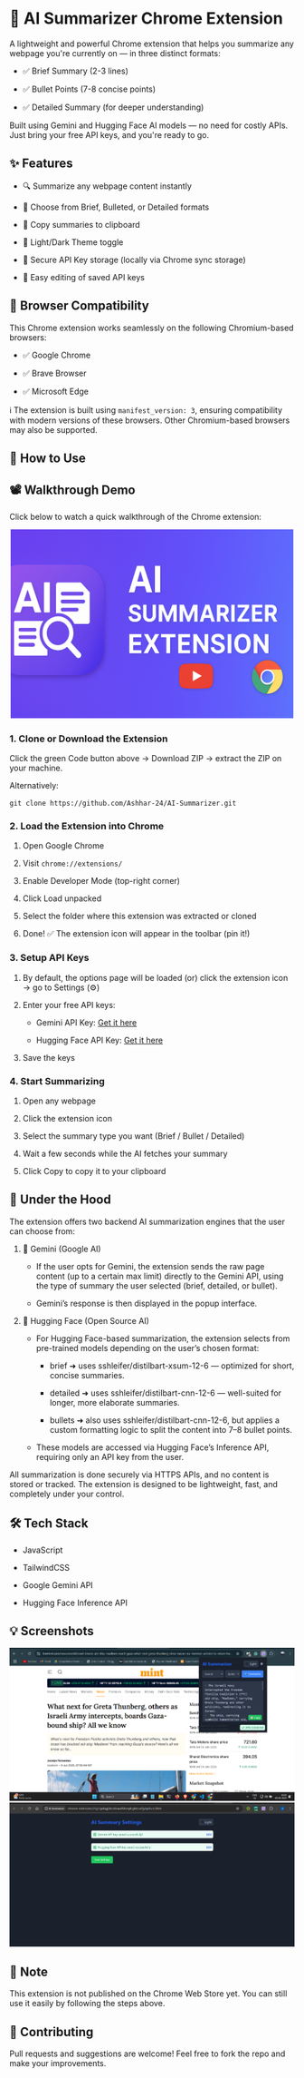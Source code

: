 # 🧠 AI Summarizer Chrome Extension

A lightweight and powerful Chrome extension that helps you summarize any webpage you're currently on — in three distinct formats:

- ✅ Brief Summary (2-3 lines)

- ✅ Bullet Points (7-8 concise points)

- ✅ Detailed Summary (for deeper understanding)

Built using Gemini and Hugging Face AI models — no need for costly APIs. Just bring your free API keys, and you're ready to go.

## ✨ Features

- 🔍 Summarize any webpage content instantly

- 🎯 Choose from Brief, Bulleted, or Detailed formats

- 💾 Copy summaries to clipboard

- 🌙 Light/Dark Theme toggle

- 🔐 Secure API Key storage (locally via Chrome sync storage)

- 🔄 Easy editing of saved API keys

## 🧭 Browser Compatibility
This Chrome extension works seamlessly on the following Chromium-based browsers:

- ✅ Google Chrome

- ✅ Brave Browser

- ✅ Microsoft Edge

ℹ️ The extension is built using `manifest_version: 3`, ensuring compatibility with modern versions of these browsers. Other Chromium-based browsers may also be supported.

## 🚀 How to Use

## 📽️ Walkthrough Demo

Click below to watch a quick walkthrough of the Chrome extension:

<!-- [![Watch the video](./assets/images/thumbnail.png)](https://youtu.be/dJZvF67DHY0) -->
<p align="center">
  <a href="https://youtu.be/dJZvF67DHY0">
    <img src="./assets/images/thumbnail.png" alt="Watch the video" width="500"/>
  </a>
</p>



### 1. Clone or Download the Extension

Click the green Code button above → Download ZIP → extract the ZIP on your machine.

Alternatively:

    git clone https://github.com/Ashhar-24/AI-Summarizer.git

### 2. Load the Extension into Chrome

1. Open Google Chrome

2. Visit `chrome://extensions/`

3. Enable Developer Mode (top-right corner)

4. Click Load unpacked

5. Select the folder where this extension was extracted or cloned

6. Done! ✅ The extension icon will appear in the toolbar (pin it!)

### 3. Setup API Keys

1. By default, the options page will be loaded (or) click the extension icon → go to Settings (⚙️)

2. Enter your free API keys:

    - Gemini API Key:  [Get it here](https://aistudio.google.com/app/apikey)

    - Hugging Face API Key: [Get it here](https://huggingface.co/settings/token)

3. Save the keys

### 4. Start Summarizing

1. Open any webpage

2. Click the extension icon

3. Select the summary type you want (Brief / Bullet / Detailed)

4. Wait a few seconds while the AI fetches your summary

5. Click Copy to copy it to your clipboard

## 🧠 Under the Hood

The extension offers two backend AI summarization engines that the user can choose from:

1. 🔹 Gemini (Google AI)

    - If the user opts for Gemini, the extension sends the raw page content (up to a certain max limit) directly to the Gemini API, using the type of summary the user selected (brief, detailed, or bullet).

    - Gemini’s response is then displayed in the popup interface.

2. 🔸 Hugging Face (Open Source AI)

    - For Hugging Face-based summarization, the extension selects from pre-trained models depending on the user’s chosen format:

        - brief ➜ uses sshleifer/distilbart-xsum-12-6 — optimized for short, concise summaries.

        - detailed ➜ uses sshleifer/distilbart-cnn-12-6 — well-suited for longer, more elaborate summaries.

        - bullets ➜ also uses sshleifer/distilbart-cnn-12-6, but applies a custom formatting logic to split the content into 7–8 bullet points.

    - These models are accessed via Hugging Face’s Inference API, requiring only an API key from the user.

All summarization is done securely via HTTPS APIs, and no content is stored or tracked. The extension is designed to be lightweight, fast, and completely under your control.

## 🛠 Tech Stack

- JavaScript

- TailwindCSS

- Google Gemini API

- Hugging Face Inference API


## 💡 Screenshots
![alt text](./assets/images/image.png)
![alt text](./assets/images/image-1.png)





## 📢 Note

This extension is not published on the Chrome Web Store yet. You can still use it easily by following the steps above.

## 🤝 Contributing

Pull requests and suggestions are welcome! Feel free to fork the repo and make your improvements.
